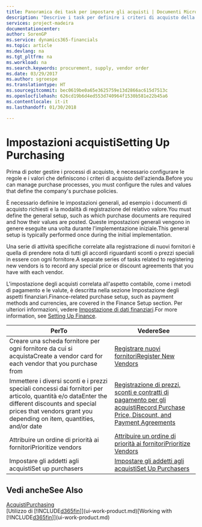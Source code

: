 ```yaml
---
title: Panoramica dei task per impostare gli acquisti | Documenti Microsoft
description: "Descrive i task per definire i criteri di acquisto della società e impostare i processi di acquisto."
services: project-madeira
documentationcenter: 
author: SorenGP
ms.service: dynamics365-financials
ms.topic: article
ms.devlang: na
ms.tgt_pltfrm: na
ms.workload: na
ms.search.keywords: procurement, supply, vendor order
ms.date: 03/29/2017
ms.author: sgroespe
ms.translationtype: HT
ms.sourcegitcommit: bec0619be0a65e3625759e13d2866ac615d7513c
ms.openlocfilehash: 626cd19b6d4ed553d740964f1530b581e22b45a6
ms.contentlocale: it-it
ms.lasthandoff: 01/30/2018

---
```

# <a name="setting-up-purchasing"></a><span data-ttu-id="0d0f3-103">Impostazioni acquisti</span><span class="sxs-lookup"><span data-stu-id="0d0f3-103">Setting Up Purchasing</span></span>
<span data-ttu-id="0d0f3-104">Prima di poter gestire i processi di acquisto, è necessario configurare le regole e i valori che definiscono i criteri di acquisto dell'azienda.</span><span class="sxs-lookup"><span data-stu-id="0d0f3-104">Before you can manage purchase processes, you must configure the rules and values that define the company's purchase policies.</span></span>

<span data-ttu-id="0d0f3-105">È necessario definire le impostazioni generali, ad esempio i documenti di acquisto richiesti e la modalità di registrazione del relativo valore.</span><span class="sxs-lookup"><span data-stu-id="0d0f3-105">You must define the general setup, such as which purchase documents are required and how their values are posted.</span></span> <span data-ttu-id="0d0f3-106">Queste impostazioni generali vengono in genere eseguite una volta durante l'implementazione iniziale.</span><span class="sxs-lookup"><span data-stu-id="0d0f3-106">This general setup is typically performed once during the initial implementation.</span></span>

<span data-ttu-id="0d0f3-107">Una serie di attività specifiche correlate alla registrazione di nuovi fornitori è quella di prendere nota di tutti gli accordi riguardanti sconti o prezzi speciali in essere con ogni fornitore.</span><span class="sxs-lookup"><span data-stu-id="0d0f3-107">A separate series of tasks related to registering new vendors is to record any special price or discount agreements that you have with each vendor.</span></span>

<span data-ttu-id="0d0f3-108">L'impostazione degli acquisti correlata all'aspetto contabile, come i metodi di pagamento e le valute, è descritta nella sezione Impostazione degli aspetti finanziari.</span><span class="sxs-lookup"><span data-stu-id="0d0f3-108">Finance-related purchase setup, such as payment methods and currencies, are covered in the Finance Setup section.</span></span> <span data-ttu-id="0d0f3-109">Per ulteriori informazioni, vedere [Impostazione di dati finanziari](finance-setup-finance.md).</span><span class="sxs-lookup"><span data-stu-id="0d0f3-109">For more information, see [Setting Up Finance](finance-setup-finance.md).</span></span>

| <span data-ttu-id="0d0f3-110">Per</span><span class="sxs-lookup"><span data-stu-id="0d0f3-110">To</span></span> | <span data-ttu-id="0d0f3-111">Vedere</span><span class="sxs-lookup"><span data-stu-id="0d0f3-111">See</span></span> |
| --- | --- |
| <span data-ttu-id="0d0f3-112">Creare una scheda fornitore per ogni fornitore da cui si acquista</span><span class="sxs-lookup"><span data-stu-id="0d0f3-112">Create a vendor card for each vendor that you purchase from</span></span>|[<span data-ttu-id="0d0f3-113">Registrare nuovi fornitori</span><span class="sxs-lookup"><span data-stu-id="0d0f3-113">Register New Vendors</span></span>](purchasing-how-register-new-vendors.md) |
| <span data-ttu-id="0d0f3-114">Immettere i diversi sconti e i prezzi speciali concessi dai fornitori per articolo, quantità e/o data</span><span class="sxs-lookup"><span data-stu-id="0d0f3-114">Enter the different discounts and special prices that vendors grant you depending on item, quantities, and/or date</span></span> |[<span data-ttu-id="0d0f3-115">Registrazione di prezzi, sconti e contratti di pagamento per gli acquisti</span><span class="sxs-lookup"><span data-stu-id="0d0f3-115">Record Purchase Price, Discount, and Payment Agreements</span></span>](purchasing-how-record-purchase-price-discount-payment-agreements.md) |
| <span data-ttu-id="0d0f3-116">Attribuire un ordine di priorità ai fornitori</span><span class="sxs-lookup"><span data-stu-id="0d0f3-116">Prioritize vendors</span></span> |[<span data-ttu-id="0d0f3-117">Attribuire un ordine di priorità ai fornitori</span><span class="sxs-lookup"><span data-stu-id="0d0f3-117">Prioritize Vendors</span></span>](purchasing-how-prioritize-vendors.md) |
| <span data-ttu-id="0d0f3-118">Impostare gli addetti agli acquisti</span><span class="sxs-lookup"><span data-stu-id="0d0f3-118">Set up purchasers</span></span> |[<span data-ttu-id="0d0f3-119">Impostare gli addetti agli acquisti</span><span class="sxs-lookup"><span data-stu-id="0d0f3-119">Set Up Purchasers</span></span>](purchasing-how-setup-purchasers.md) |

## <a name="see-also"></a><span data-ttu-id="0d0f3-120">Vedi anche</span><span class="sxs-lookup"><span data-stu-id="0d0f3-120">See Also</span></span>
[<span data-ttu-id="0d0f3-121">Acquisti</span><span class="sxs-lookup"><span data-stu-id="0d0f3-121">Purchasing</span></span>](purchasing-manage-purchasing.md)  
<span data-ttu-id="0d0f3-122">[Utilizzo di [!INCLUDE[d365fin](includes/d365fin_md.md)]](ui-work-product.md)</span><span class="sxs-lookup"><span data-stu-id="0d0f3-122">[Working with [!INCLUDE[d365fin](includes/d365fin_md.md)]](ui-work-product.md)</span></span>

